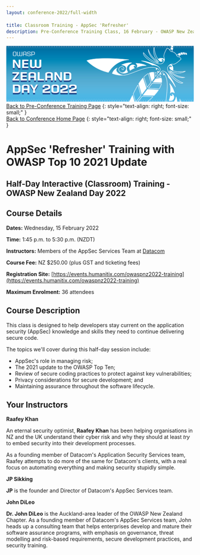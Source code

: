 ```yaml
---
layout: conference-2022/full-width

title: Classroom Training - AppSec 'Refresher'
description: Pre-Conference Training Class, 16 February - OWASP New Zealand Day 2022 
---
```


[![Web Banner](/assets/images/2022_Banner_Graphic.jpg)](/conference/)   
[Back to Pre-Conference Training Page](training.md)
{: style="text-align: right; font-size: small;" }   
[Back to Conference Home Page](index.md)
{: style="text-align: right; font-size: small;" }   

# AppSec 'Refresher' Training with OWASP Top 10 2021 Update

## Half-Day Interactive (Classroom) Training - OWASP New Zealand Day 2022

## Course Details 

**Dates:** Wednesday, 15 February 2022

**Time:** 1:45 p.m. to 5:30 p.m. (NZDT)

**Instructors:** Members of the AppSec Services Team at [Datacom](https://datacom.co.nz/)   

**Course Fee:** NZ $250.00 (plus GST and ticketing fees)

**Registration Site:** [https://events.humanitix.com/owaspnz2022-training](https://events.humanitix.com/owaspnz2022-training)

**Maximum Enrolment:** 36 attendees

## Course Description

This class is designed to help developers stay current on the application security (AppSec) knowledge and skills they need to continue delivering secure code. 

The topics we'll cover during this half-day session include: 

* AppSec's role in managing risk;
* The 2021 update to the OWASP Top Ten;
* Review of secure coding practices to protect against key vulnerabilities;
* Privacy considerations for secure development; and 
* Maintaining assurance throughout the software lifecycle.

## Your Instructors

**Raafey Khan**

An eternal security optimist, **Raafey Khan** has been helping organisations in NZ and the UK understand their cyber risk and why they should at least *try* to embed security into their development processes.

As a founding member of Datacom's Application Security Services team, Raafey attempts to do more of the same for Datacom's clients, with a real focus on automating everything and making security stupidly simple.

**JP Sikking**

**JP** is the founder and Director of Datacom's AppSec Services team.

**John DiLeo**

**Dr. John DiLeo** is the Auckland-area leader of the OWASP New Zealand Chapter. As a founding member of Datacom's AppSec Services team, John heads up a consulting team that helps enterprises develop and mature their software assurance programs, with emphasis on governance, threat modelling and risk-based requirements, secure development practices, and security training.
